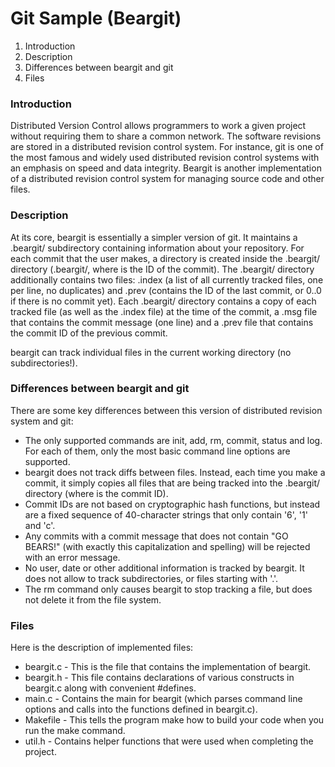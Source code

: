 # Git Sample (Beargit)

1. Introduction
2. Description
3. Differences between beargit and git
4. Files

### Introduction

   Distributed Version Control allows programmers to work a given project without requiring them to share a common network. The software revisions are stored in a distributed revision control system. For instance, git is one of the most famous and widely used distributed revision control systems with an emphasis on speed and data integrity. Beargit is another implementation of a distributed revision control system for managing source code and other files. 
   
### Description


At its core, beargit is essentially a simpler version of git. It maintains a .beargit/ subdirectory containing information about your repository.  For each commit that the user makes, a directory is created inside the .beargit/ directory (.beargit/<ID>, where <ID> is the ID of the commit). The .beargit/ directory additionally contains two files: .index (a list of all currently tracked files, one per line, no duplicates) and .prev (contains the ID of the last commit, or 0..0 if there is no commit yet).  Each .beargit/<ID> directory contains a copy of each tracked file (as well as the .index file) at the time of the commit, a .msg file that contains the commit message (one line) and a .prev file that contains the commit ID of the previous commit.

beargit can track individual files in the current working directory (no subdirectories!).

### Differences between beargit and git

   There are some key differences between this version of distributed revision system and git:
* The only supported commands are init, add, rm, commit, status and log. For each of them, only the most basic command line options are supported.
* beargit does not track diffs between files. Instead, each time you make a commit, it simply copies all files that are being tracked into the .beargit/<ID> directory (where <ID> is the commit ID).
* Commit IDs are not based on cryptographic hash functions, but instead are a fixed sequence of 40-character strings that only contain '6', '1' and 'c'.
* Any commits with a commit message that does not contain "GO BEARS!" (with exactly this capitalization and spelling) will be rejected with an error message.
* No user, date or other additional information is tracked by beargit. It does not allow to track subdirectories, or files starting with '.'.
* The rm command only causes beargit to stop tracking a file, but does not delete it from the file system.

### Files
   Here is the description of implemented files:
* beargit.c  - This is the file that contains the implementation of beargit.
* beargit.h - This file contains declarations of various constructs in beargit.c along with convenient #defines.
* main.c - Contains the main for beargit (which parses command line options and calls into the functions defined in beargit.c).
* Makefile - This tells the program make how to build your code when you run the make command.
* util.h - Contains helper functions that were used when completing the project.
